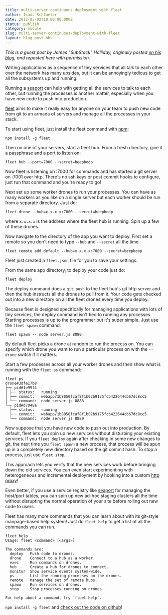 ```yaml
---
title: multi-server continuous deployment with fleet 
author: Isaac Schlueter
date: 2012-05-02T18:00:00.000Z
status: publish
category: module
slug: multi-server-continuous-deployment-with-fleet
layout: blog-post.hbs
---
```


_This is a guest post by James "SubStack" Halliday, originally posted [on his blog](http://substack.net/posts/16a9d8/multi-server-continuous-deployment-with-fleet), and reposted here with permission._

Writing applications as a sequence of tiny services that all talk to each other over the network has many upsides, but it can be annoyingly tedious to get all the subsystems up and running.

Running a [seaport](http://substack.net/posts/7a1c42) can help with getting all the services to talk to each other, but running the processes is another matter, especially when you have new code to push into production.

[fleet](http://github.com/substack/fleet) aims to make it really easy for anyone on your team to push new code from git to an armada of servers and manage all the processes in your stack.

To start using fleet, just install the fleet command with [npm](https://npmjs.com):

```
npm install -g fleet 
```

Then on one of your servers, start a fleet hub. From a fresh directory, give it a passphrase and a port to listen on:

```
fleet hub --port=7000 --secret=beepboop 
```

Now fleet is listening on :7000 for commands and has started a git server on :7001 over http. There's no ssh keys or post commit hooks to configure, just run that command and you're ready to go!

Next set up some worker drones to run your processes. You can have as many workers as you like on a single server but each worker should be run from a separate directory. Just do:

```
fleet drone --hub=x.x.x.x:7000 --secret=beepboop 
```

where `x.x.x.x` is the address where the fleet hub is running. Spin up a few of these drones.

Now navigate to the directory of the app you want to deploy. First set a remote so you don't need to type `--hub` and `--secret` all the time.

```
fleet remote add default --hub=x.x.x.x:7000 --secret=beepboop 
```

Fleet just created a `fleet.json` file for you to save your settings.

From the same app directory, to deploy your code just do:

```
fleet deploy 
```

The deploy command does a `git push` to the fleet hub's git http server and then the hub instructs all the drones to pull from it. Your code gets checked out into a new directory on all the fleet drones every time you deploy.

Because fleet is designed specifically for managing applications with lots of tiny services, the deploy command isn't tied to running any processes. Starting processes is up to the programmer but it's super simple. Just use the `fleet spawn` command:

```
fleet spawn -- node server.js 8080 
```

By default fleet picks a drone at random to run the process on. You can specify which drone you want to run a particular process on with the `--drone` switch if it matters.

Start a few processes across all your worker drones and then show what is running with the `fleet ps` command:

```
fleet ps
drone#3dfe17b8
├─┬ pid#1e99f4
│ ├── status:   running
│ ├── commit:   webapp/1b8050fcaf8f1b02b9175fcb422644cb67dc8cc5
│ └── command:  node server.js 8888
└─┬ pid#d7048a
  ├── status:   running
  ├── commit:   webapp/1b8050fcaf8f1b02b9175fcb422644cb67dc8cc5
  └── command:  node server.js 8889
```

Now suppose that you have new code to push out into production. By default, fleet lets you spin up new services without disturbing your existing services. If you `fleet deploy` again after checking in some new changes to git, the next time you `fleet spawn` a new process, that process will be spun up in a completely new directory based on the git commit hash. To stop a process, just use `fleet stop`.

This approach lets you verify that the new services work before bringing down the old services. You can even start experimenting with heterogeneous and incremental deployment by hooking into a custom [http proxy](http://substack.net/posts/5bd18d)!

Even better, if you use a service registry like [seaport](http://substack.net/posts/7a1c42) for managing the host/port tables, you can spin up new ad-hoc staging clusters all the time without disrupting the normal operation of your site before rolling out new code to users.

Fleet has many more commands that you can learn about with its git-style manpage-based help system! Just do `fleet help` to get a list of all the commands you can run.

```
fleet help
Usage: fleet <command> [<args>]

The commands are:
  deploy   Push code to drones.
  drone    Connect to a hub as a worker.
  exec     Run commands on drones.
  hub      Create a hub for drones to connect.
  monitor  Show service events system-wide.
  ps       List the running processes on the drones.
  remote   Manage the set of remote hubs.
  spawn    Run services on drones.
  stop     Stop processes running on drones.

For help about a command, try `fleet help`.
```

`npm install -g fleet` and [check out the code on github](https://github.com/substack/fleet)!
